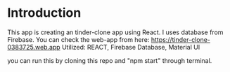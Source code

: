 # Introduction
This app is creating an tinder-clone app using React.
I uses database from Firebase.
You can check the web-app from here:
https://tinder-clone-0383725.web.app
Utilized: REACT, Firebase Database, Material UI

you can run this by cloning this repo and "npm start" through terminal.
